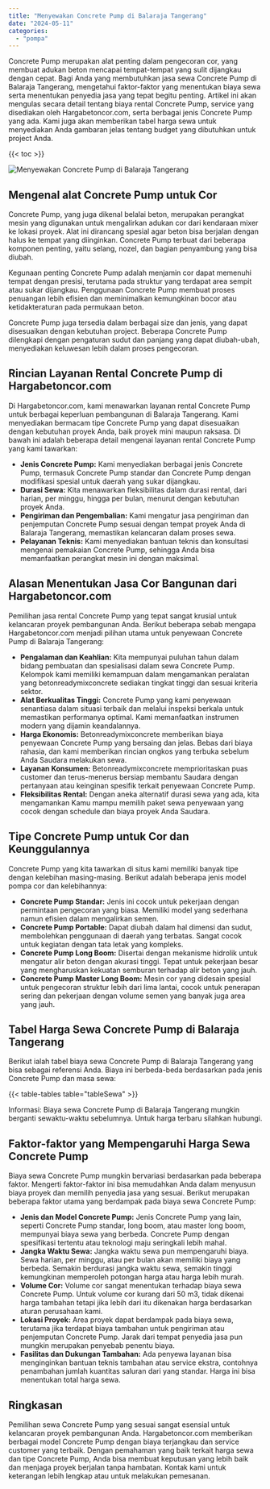 ```yaml
---
title: "Menyewakan Concrete Pump di Balaraja Tangerang"
date: "2024-05-11"
categories: 
  - "pompa"
---
```




Concrete Pump merupakan alat penting dalam pengecoran cor, yang membuat adukan beton mencapai tempat-tempat yang sulit dijangkau dengan cepat. Bagi Anda yang membutuhkan jasa sewa Concrete Pump di Balaraja Tangerang, mengetahui faktor-faktor yang menentukan biaya sewa serta menentukan penyedia jasa yang tepat begitu penting. Artikel ini akan mengulas secara detail tentang biaya rental Concrete Pump, service yang disediakan oleh Hargabetoncor.com, serta berbagai jenis Concrete Pump yang ada. Kami juga akan memberikan tabel harga sewa untuk menyediakan Anda gambaran jelas tentang budget yang dibutuhkan untuk project Anda.

{{< toc >}}

![Menyewakan Concrete Pump di Balaraja Tangerang](https://hargareadymixid.github.io/pompa/concrete-pump%20(2).png)

## Mengenal alat Concrete Pump untuk Cor

Concrete Pump, yang juga dikenal belalai beton, merupakan perangkat mesin yang digunakan untuk mengalirkan adukan cor dari kendaraan mixer ke lokasi proyek. Alat ini dirancang spesial agar beton bisa berjalan dengan halus ke tempat yang diinginkan. Concrete Pump terbuat dari beberapa komponen penting, yaitu selang, nozel, dan bagian penyambung yang bisa diubah.

Kegunaan penting Concrete Pump adalah menjamin cor dapat memenuhi tempat dengan presisi, terutama pada struktur yang terdapat area sempit atau sukar dijangkau. Penggunaan Concrete Pump membuat proses penuangan lebih efisien dan meminimalkan kemungkinan bocor atau ketidakteraturan pada permukaan beton.

Concrete Pump juga tersedia dalam berbagai size dan jenis, yang dapat disesuaikan dengan kebutuhan project. Beberapa Concrete Pump dilengkapi dengan pengaturan sudut dan panjang yang dapat diubah-ubah, menyediakan keluwesan lebih dalam proses pengecoran.

## Rincian Layanan Rental Concrete Pump di Hargabetoncor.com

Di Hargabetoncor.com, kami menawarkan layanan rental Concrete Pump untuk berbagai keperluan pembangunan di Balaraja Tangerang. Kami menyediakan bermacam tipe Concrete Pump yang dapat disesuaikan dengan kebutuhan proyek Anda, baik proyek mini maupun raksasa. Di bawah ini adalah beberapa detail mengenai layanan rental Concrete Pump yang kami tawarkan:

- **Jenis Concrete Pump:** Kami menyediakan berbagai jenis Concrete Pump, termasuk Concrete Pump standar dan Concrete Pump dengan modifikasi spesial untuk daerah yang sukar dijangkau.
- **Durasi Sewa:** Kita menawarkan fleksibilitas dalam durasi rental, dari harian, per minggu, hingga per bulan, menurut dengan kebutuhan proyek Anda.
- **Pengiriman dan Pengembalian:** Kami mengatur jasa pengiriman dan penjemputan Concrete Pump sesuai dengan tempat proyek Anda di Balaraja Tangerang, memastikan kelancaran dalam proses sewa.
- **Pelayanan Teknis:** Kami menyediakan bantuan teknis dan konsultasi mengenai pemakaian Concrete Pump, sehingga Anda bisa memanfaatkan perangkat mesin ini dengan maksimal.

## Alasan Menentukan Jasa Cor Bangunan dari Hargabetoncor.com

Pemilihan jasa rental Concrete Pump yang tepat sangat krusial untuk kelancaran proyek pembangunan Anda. Berikut beberapa sebab mengapa Hargabetoncor.com menjadi pilihan utama untuk penyewaan Concrete Pump di Balaraja Tangerang:

- **Pengalaman dan Keahlian:** Kita mempunyai puluhan tahun dalam bidang pembuatan dan spesialisasi dalam sewa Concrete Pump. Kelompok kami memiliki kemampuan dalam mengamankan peralatan yang betonreadymixconcrete sediakan tingkat tinggi dan sesuai kriteria sektor.
- **Alat Berkualitas Tinggi:** Concrete Pump yang kami penyewaan senantiasa dalam situasi terbaik dan melalui inspeksi berkala untuk memastikan performanya optimal. Kami memanfaatkan instrumen modern yang dijamin keandalannya.
- **Harga Ekonomis:** Betonreadymixconcrete memberikan biaya penyewaan Concrete Pump yang bersaing dan jelas. Bebas dari biaya rahasia, dan kami memberikan rincian ongkos yang terbuka sebelum Anda Saudara melakukan sewa.
- **Layanan Konsumen:** Betonreadymixconcrete memprioritaskan puas customer dan terus-menerus bersiap membantu Saudara dengan pertanyaan atau keinginan spesifik terkait penyewaan Concrete Pump.
- **Fleksibilitas Rental:** Dengan aneka alternatif durasi sewa yang ada, kita mengamankan Kamu mampu memilih paket sewa penyewaan yang cocok dengan schedule dan biaya proyek Anda Saudara.

## Tipe Concrete Pump untuk Cor dan Keunggulannya

Concrete Pump yang kita tawarkan di situs kami memiliki banyak tipe dengan kelebihan masing-masing. Berikut adalah beberapa jenis model pompa cor dan kelebihannya:

- **Concrete Pump Standar:** Jenis ini cocok untuk pekerjaan dengan permintaan pengecoran yang biasa. Memiliki model yang sederhana namun efisien dalam mengalirkan semen.
- **Concrete Pump Portable:** Dapat diubah dalam hal dimensi dan sudut, membolehkan penggunaan di daerah yang terbatas. Sangat cocok untuk kegiatan dengan tata letak yang kompleks.
- **Concrete Pump Long Boom:** Disertai dengan mekanisme hidrolik untuk mengatur alir beton dengan akurasi tinggi. Tepat untuk pekerjaan besar yang mengharuskan kekuatan semburan terhadap alir beton yang jauh.
- **Concrete Pump Master Long Boom:** Mesin cor yang didesain spesial untuk pengecoran struktur lebih dari lima lantai, cocok untuk penerapan sering dan pekerjaan dengan volume semen yang banyak juga area yang jauh.

## Tabel Harga Sewa Concrete Pump di Balaraja Tangerang

Berikut ialah tabel biaya sewa Concrete Pump di Balaraja Tangerang yang bisa sebagai referensi Anda. Biaya ini berbeda-beda berdasarkan pada jenis Concrete Pump dan masa sewa:

{{< table-tables table="tableSewa" >}}

Informasi: Biaya sewa Concrete Pump di Balaraja Tangerang mungkin berganti sewaktu-waktu sebelumnya. Untuk harga terbaru silahkan hubungi.

## Faktor-faktor yang Mempengaruhi Harga Sewa Concrete Pump

Biaya sewa Concrete Pump mungkin bervariasi berdasarkan pada beberapa faktor. Mengerti faktor-faktor ini bisa memudahkan Anda dalam menyusun biaya proyek dan memilih penyedia jasa yang sesuai. Berikut merupakan beberapa faktor utama yang berdampak pada biaya sewa Concrete Pump:

- **Jenis dan Model Concrete Pump:** Jenis Concrete Pump yang lain, seperti Concrete Pump standar, long boom, atau master long boom, mempunyai biaya sewa yang berbeda. Concrete Pump dengan spesifikasi tertentu atau teknologi maju seringkali lebih mahal.
- **Jangka Waktu Sewa:** Jangka waktu sewa pun mempengaruhi biaya. Sewa harian, per minggu, atau per bulan akan memiliki biaya yang berbeda. Semakin berdurasi jangka waktu sewa, semakin tinggi kemungkinan memperoleh potongan harga atau harga lebih murah.
- **Volume Cor:** Volume cor sangat menentukan terhadap biaya sewa Concrete Pump. Untuk volume cor kurang dari 50 m3, tidak dikenai harga tambahan tetapi jika lebih dari itu dikenakan harga berdasarkan aturan perusahaan kami.
- **Lokasi Proyek:** Area proyek dapat berdampak pada biaya sewa, terutama jika terdapat biaya tambahan untuk pengiriman atau penjemputan Concrete Pump. Jarak dari tempat penyedia jasa pun mungkin merupakan penyebab penentu biaya.
- **Fasilitas dan Dukungan Tambahan:** Ada penyewa layanan bisa menginginkan bantuan teknis tambahan atau service ekstra, contohnya penambahan jumlah kuantitas saluran dari yang standar. Harga ini bisa menentukan total harga sewa.

## Ringkasan

Pemilihan sewa Concrete Pump yang sesuai sangat esensial untuk kelancaran proyek pembangunan Anda. Hargabetoncor.com memberikan berbagai model Concrete Pump dengan biaya terjangkau dan service customer yang terbaik. Dengan pemahaman yang baik terkait harga sewa dan tipe Concrete Pump, Anda bisa membuat keputusan yang lebih baik dan menjaga proyek berjalan tanpa hambatan. Kontak kami untuk keterangan lebih lengkap atau untuk melakukan pemesanan.
